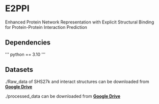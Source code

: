 # E2PPI
Enhanced Protein Network Representation with Explicit Structural Binding for Protein-Protein Interaction Prediction

## Dependencies
'''
python == 3.10
'''

## Datasets
./Raw_data of SHS27k and interact structures can be downloaded from **[Google Drive](https://drive.google.com/file/d/1LScRlikrZid7oYOTiIw7hfMwDwMPCar4/view?usp=drive_link)**

./processed_data can be downloaded from **[Google Drive](https://drive.google.com/file/d/1f7jB7zG4TL8Xj0_11kRx_GBCydokzHBH/view?usp=drive_link
)**
